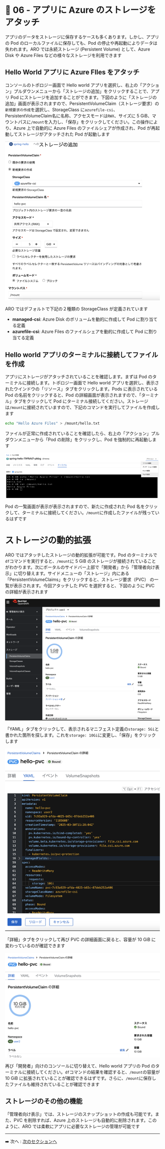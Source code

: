 # :rocket: 06 - アプリに Azure のストレージをアタッチ

アプリのデータをストレージに保存するケースも多くあります。しかし、アプリの Pod のローカルファイルに保存しても、Pod の停止や再起動によりデータは失われます。ARO では永続ストレージ (Persistent Volume) として、Azure Disk や Azure Files などの様々なストレージを利用できます

## Hello World アプリに Azure FIles をアタッチ

コンソールのトポロジー画面で Hello world アプリを選択し、右上の「アクション」プルダウンメニューから「ストレージの追加」をクリックすることで、アプリ Pod にストレージを追加することができます。下図のように「ストレージの追加」画面が表示されますので、PersistentVolumeClaim（ストレージ要求）の`新規要求の作成`を選択し、StorageClass に`azurefile-csi`、PersistentVolumeClaim名に名称、アクセスモードは`RWX`、サイズに 5 GiB、マウントパスに`/mount`を入力し、「保存」をクリックしてください。この操作により、Azure 上で自動的に Azure Files のファイルシェアが作成され、Pod が再起動してストレージがアタッチされた Pod が起動します

![pv attach](images/pv_attach.png)

ARO ではデフォルトで下記の２種類の StorageClass が定義されています
- **managed-csi**: Azure Disk のボリュームを動的に作成して Pod に割り当てる定義
- **azurefile-csi**: Azure Files のファイルシェアを動的に作成して Pod に割り当てる定義

## Hello world アプリのターミナルに接続してファイルを作成

アプリにストレージがアタッチされていることを確認します。まずは Pod のターミナルに接続します。トポロジー画面で Hello world アプリを選択し、表示されたウインドウの「リソース」タブをクリックします。Pods に表示されている Pod の名前をクリックすると、Pod の詳細画面が表示されますので、「ターミナル」タブをクリックして Pod にターミナル接続してください。ストレージは`/mount`に接続されていますので、下記のコマンドを実行してファイルを作成します

``` bash
echo "Hello Azure Files" > /mount/hello.txt
```

ファイルが正常に作成されていることを確認したら、右上の「アクション」プルダウンメニューから「Pod の削除」をクリックし、Pod を強制的に再起動します

![pod reboot](images/pod_reboot.png)

Pod の一覧画面が表示が表示されますので、新たに作成された Pod 名をクリックして、ターミナルに接続してください。`/mount`に作成したファイルが残っているはずです

# ストレージの動的拡張

ARO ではアタッチしたストレージの動的拡張が可能です。Pod のターミナルで`df`コマンドを実行すると、`/mount`に 5 GiB のストレージが接続されていることがわかります。次にポータルのサイドバー上部で「開発者」から「管理者向け表示」に切り替えます。サイドメニューの「ストレージ」内にある「PersistentVolumeClaims」をクリックすると、ストレージ要求（PVC） の一覧が表示されます。今回アタッチした PVC を選択すると、下図のように PVC の詳細が表示されます

![admin_pvc](images/admin_pvc.png)

「YAML」タブをクリックして、表示されるマニフェスト定義の`storage: 5Gi`と書かれた箇所を探します。これを`storage: 10Gi`に変更し、「保存」をクリックします

![pvc update](images/pvc_update.png)

「詳細」タブをクリックして再び PVC の詳細画面に戻ると、容量が 10 GiB に変わっているのが確認できます

![pvc updated](images/pvc_updated.png)

再び「開発者」向けのコンソールに切り替えて、Hello world アプリの Pod のターミナルに接続してください。`df`コマンドの結果を確認すると、`/mount`の容量が 10 GiB に拡張されていることが確認できるはずです。さらに、`/mount`に保存したファイルも維持されていることが確認できます

## ストレージのその他の機能

「管理者向け表示」では、ストレージのスナップショットの作成も可能です。また、PVC を削除すれば、Azure 上のストレージも自動的に削除されます。このように、ARO では柔軟にアプリに必要なストレージの管理が可能です

---

➡️
次へ : [次のセクションへ](../07-deploy-ai-app/README.md)
